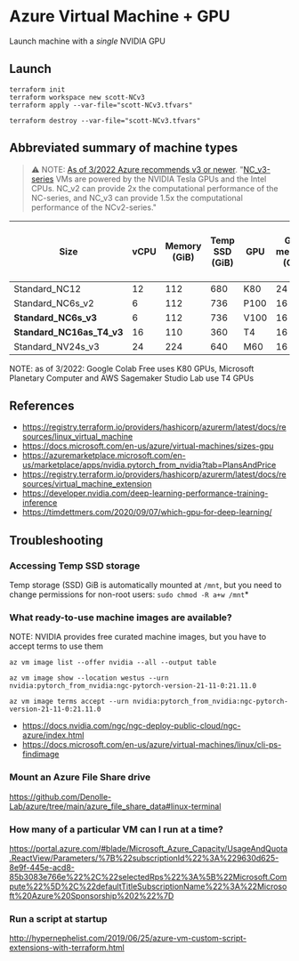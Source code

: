 # Azure Virtual Machine + GPU

Launch machine with a *single* NVIDIA GPU

## Launch

```
terraform init
terraform workspace new scott-NCv3
terraform apply --var-file="scott-NCv3.tfvars"
```

```
terraform destroy --var-file="scott-NCv3.tfvars"
```


## Abbreviated summary of machine types

> ⚠️ NOTE: [As of 3/2022 Azure recommends v3 or newer](https://docs.microsoft.com/en-us/azure/virtual-machines/n-series-migration). "[NC_v3-series](https://docs.microsoft.com/en-us/azure/virtual-machines/ncv3-series) VMs are powered by the NVIDIA Tesla GPUs and the Intel CPUs. NC_v2 can provide 2x the computational performance of the NC-series, and NC_v3 can provide 1.5x the computational performance of the NCv2-series." 

| Size |	vCPU |	Memory (GiB) |	Temp SSD (GiB) |	GPU |	GPU memory (GiB) | Max uncached disk throughput (IOPS/MBps) |Expected network bandwidth (Mbps) | Cost ($/hr) |
| - |	- |	- |	- |	- |	- |	- | - | - |
| Standard_NC12 |	12 |	112 |	680 |	K80	 | 24	| ? | ? | $1.80  |
| Standard_NC6s_v2 |	6 |	112 |	736 |	P100 |	16 |	20000/200 |	? | $2.07 |
| **Standard_NC6s_v3** |	6 |	112 |	736 |	V100 |	16 |	20000/200 | ? | $3.06 |
| **Standard_NC16as_T4_v3**	| 16 |	110 |	360 |	T4 |	16 | ?  | 8000 | $1.20  |
| Standard_NV24s_v3 |	24 |	224 |	640 |	M60 |	16	| 40000/400 |	12000	| $2.28 |

NOTE: as of 3/2022: Google Colab Free uses K80 GPUs, Microsoft Planetary Computer and AWS Sagemaker Studio Lab use T4 GPUs

## References

* https://registry.terraform.io/providers/hashicorp/azurerm/latest/docs/resources/linux_virtual_machine
* https://docs.microsoft.com/en-us/azure/virtual-machines/sizes-gpu
* https://azuremarketplace.microsoft.com/en-us/marketplace/apps/nvidia.pytorch_from_nvidia?tab=PlansAndPrice
* https://registry.terraform.io/providers/hashicorp/azurerm/latest/docs/resources/virtual_machine_extension
* https://developer.nvidia.com/deep-learning-performance-training-inference
* https://timdettmers.com/2020/09/07/which-gpu-for-deep-learning/


## Troubleshooting

### Accessing Temp SSD storage
Temp storage (SSD) GiB is automatically mounted at `/mnt`, but you need to change permissions for non-root users: `sudo chmod -R a+w /mnt`*

### What ready-to-use machine images are available?
NOTE: NVIDIA provides free curated machine images, but you have to accept terms
to use them

`az vm image list --offer nvidia --all --output table`

`az vm image show --location westus --urn nvidia:pytorch_from_nvidia:ngc-pytorch-version-21-11-0:21.11.0`

`az vm image terms accept --urn nvidia:pytorch_from_nvidia:ngc-pytorch-version-21-11-0:21.11.0`

* https://docs.nvidia.com/ngc/ngc-deploy-public-cloud/ngc-azure/index.html
* https://docs.microsoft.com/en-us/azure/virtual-machines/linux/cli-ps-findimage

### Mount an Azure File Share drive
https://github.com/Denolle-Lab/azure/tree/main/azure_file_share_data#linux-terminal

### How many of a particular VM can I run at a time?
https://portal.azure.com/#blade/Microsoft_Azure_Capacity/UsageAndQuota.ReactView/Parameters/%7B%22subscriptionId%22%3A%229630d625-8e9f-445e-acd8-85b3083e766e%22%2C%22selectedRps%22%3A%5B%22Microsoft.Compute%22%5D%2C%22defaultTitleSubscriptionName%22%3A%22Microsoft%20Azure%20Sponsorship%202%22%7D

### Run a script at startup
http://hypernephelist.com/2019/06/25/azure-vm-custom-script-extensions-with-terraform.html
